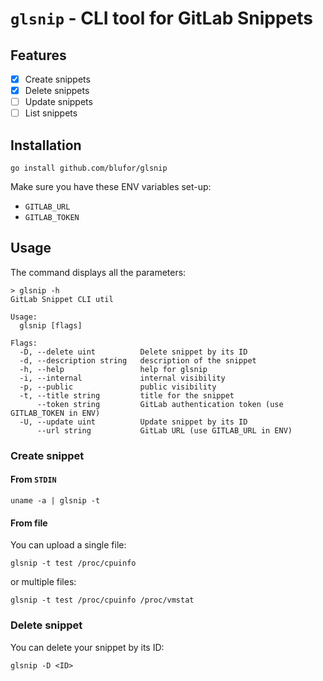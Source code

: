 # `glsnip` - CLI tool for GitLab Snippets

## Features

- [x] Create snippets
- [x] Delete snippets
- [ ] Update snippets
- [ ] List snippets

## Installation

```
go install github.com/blufor/glsnip
```

Make sure you have these ENV variables set-up:
- `GITLAB_URL`
- `GITLAB_TOKEN`

## Usage

The command displays all the parameters:

```
> glsnip -h
GitLab Snippet CLI util

Usage:
  glsnip [flags]

Flags:
  -D, --delete uint          Delete snippet by its ID
  -d, --description string   description of the snippet
  -h, --help                 help for glsnip
  -i, --internal             internal visibility
  -p, --public               public visibility
  -t, --title string         title for the snippet
      --token string         GitLab authentication token (use GITLAB_TOKEN in ENV)
  -U, --update uint          Update snippet by its ID
      --url string           GitLab URL (use GITLAB_URL in ENV)
```

### Create snippet

#### From `STDIN`

```
uname -a | glsnip -t 
```

#### From file

You can upload a single file:
```
glsnip -t test /proc/cpuinfo
```

or multiple files:

```
glsnip -t test /proc/cpuinfo /proc/vmstat
```

### Delete snippet

You can delete your snippet by its ID:

```
glsnip -D <ID>
```
